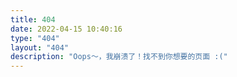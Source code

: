 ```yaml
---
title: 404
date: 2022-04-15 10:40:16
type: "404"
layout: "404"
description: "Oops～，我崩溃了！找不到你想要的页面 :("
---
```

